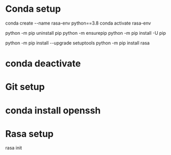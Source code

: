 Conda setup
=============================================
conda create --name rasa-env python==3.8 
conda activate rasa-env

python -m pip uninstall pip
python -m ensurepip
python -m pip install -U pip

python -m pip install --upgrade setuptools
python -m pip install rasa

conda deactivate
=============================================
Git setup
=============================================
conda install openssh
=============================================
Rasa setup
=============================================
rasa init